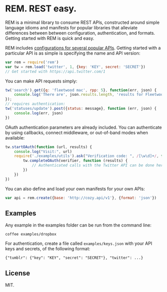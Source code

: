 # REM. REST easy.

REM is a minimal library to consume REST APIs, constructed around simple
language idioms and manifests for popular libraries that alleviate
differences between between configuration, authentication, and formats.
Getting started with REM is quick and easy.

REM includes [configurations for several popular APIs](https://github.com/timcameronryan/rem).
Getting started with a particular API is as simple is specifying the name and API version:

```javascript
var rem = require('rem')
var tw = rem.load('twitter', 1, {key: 'KEY', secret: 'SECRET'})
// Get started with https://api.twitter.com/1
```

You can make API requests simply:

```javascript
tw('search').get({q: 'fleetwood mac', rpp: 5}, function(err, json) {
    console.log('There are', json.results.length, 'results for Fleetwood Mac. #awesome');
});
// requires authentication:
tw('statuses/update').post({status: message}, function (err, json) {
    console.log(err, json)
})
```

OAuth authentication parameters are already included. You can authenticate by using callbacks,
connect middleware, or out-of-band modes when available:

```javascript
tw.startOAuth(function (url, results) {
	console.log("Visit:", url)
	require('./examples/utils').ask("Verification code: ", /[\w\d]+/, function (verifier) {
	    tw.completeOAuth(verifier, function (results) {
	        // Authenticated calls with the Twitter API can be done here.
	    })
	})
})
```

You can also define and load your own manifests for your own APIs:

```javascript
var api = rem.create({base: 'http://cozy.api/v1'}, {format: 'json'})
```

## Examples

Any example in the examples folder can be run from the command line:

    coffee examples/dropbox

For authentication, create a file called `examples/keys.json` with your
API keys and secrets, of the following format:

    {"tumblr": {"key": "KEY", "secret": "SECRET"}, "twitter": ...}

## License

MIT.